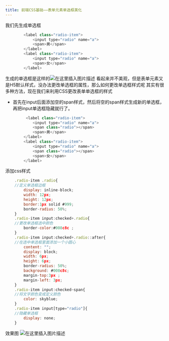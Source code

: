 ```yaml
---
title: 前端CSS基础——表单元素单选框美化
---
```

我们先生成单选框

```javascript
		<label class="radio-item">
            <input type="radio" name="a">
            <span>男</span>
        </label>
        <label class="radio-item">
            <input type="radio" name="a">
            <span>女</span>
        </label>
```
生成的单选框是这样的![在这里插入图片描述](https://img-blog.csdnimg.cn/20200420212603571.png?x-oss-process=image/watermark,type_ZmFuZ3poZW5naGVpdGk,shadow_10,text_aHR0cHM6Ly9ibG9nLmNzZG4ubmV0L3dlaXhpbl80NDkwOTY4Mw==,size_16,color_FFFFFF,t_70)
看起来并不美观，但是表单元素又是H5默认样式，没办法更改单选框的属性，那么如何更改单选框样式呢
其实有很多种方法，现在我们来利用CSS更改表单单选框的样式

 - 首先在input后面添加空的span样式，然后将空的span样式生成新的单选框，再把input单选框隐藏就行了。
 

```javascript
		 <label class="radio-item">
            <input type="radio" name="a">
            <span class="radio"></span>
            <span>男</span>
        </label>
        <label class="radio-item">
            <input type="radio" name="a">
            <span class="radio"></span>
            <span>女</span>
        </label>
```
添加css样式

```javascript
	.radio-item .radio{
	//定义单选框边框
        display: inline-block;
        width: 12px;
        height: 12px;
        border:1px solid #999;
        border-radius: 50%;
    }
    .radio-item input:checked+.radio{
    //更改单选框选中颜色
        border-color:#008c8c ;
    }
    .radio-item input:checked+.radio::after{
    //在选中单选框里面添加一个小圆心
        content: "";
        display: block;
        width: 6px;
        height: 6px;
        border-radius: 50%;
        background: #008c8c;
        margin-top:3px ;
        margin-left: 3px;
    }
    .radio-item input:checked~span{
    //将文字颜色变成定义颜色
        color: skyblue;
    }
    .radio-item input[type="radio"]{
    //隐藏单选框
        display: none;
    }
```

效果图
![在这里插入图片描述](https://img-blog.csdnimg.cn/20200420213444782.png?x-oss-process=image/watermark,type_ZmFuZ3poZW5naGVpdGk,shadow_10,text_aHR0cHM6Ly9ibG9nLmNzZG4ubmV0L3dlaXhpbl80NDkwOTY4Mw==,size_16,color_FFFFFF,t_70)